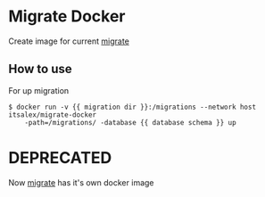 # Migrate Docker

Create image for current [migrate](https://github.com/golang-migrate/migrate)

## How to use

For up migration

```
$ docker run -v {{ migration dir }}:/migrations --network host itsalex/migrate-docker 
    -path=/migrations/ -database {{ database schema }} up
```

# DEPRECATED

Now [migrate](https://github.com/golang-migrate/migrate) has it's own docker image
